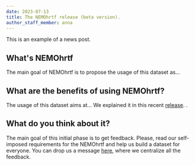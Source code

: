 ```yaml
---
date: 2023-07-13
title: The NEMOhrtf release (beta version).
author_staff_member: anna
---
```


This is an example of a news post.

## What's NEMOhrtf

The main goal of NEMOhrtf is to propose the usage of this dataset as...

## What are the benefits of using NEMOhrtf? 

The usage of this dataset aims at...
We explained it in this recent [release](https://thenemoproject.github.io).
.

## What do you think about it?

The main goal of this initial phase is to get feedback.
Please, read our self-imposed requirements for the NEMOhrtf and help us build a dataset for everyone.
You can drop us a message [here](https://thenemoproject.github.io/contact/), where we centralize all the feedback.
